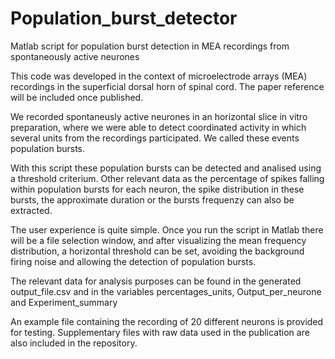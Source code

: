 # Population_burst_detector
Matlab script for population burst detection in MEA recordings from spontaneously active neurones

This code was developed in the context of microelectrode arrays (MEA) recordings in the superficial
dorsal horn of spinal cord. 
The paper reference will be included once published.

We recorded spontaneusly active neurones in an horizontal slice in vitro preparation, where we were
able to detect coordinated activity in which several units from the recordings participated.
We called these events population bursts.

With this script these population bursts can be detected and analised using a threshold criterium.
Other relevant data as the percentage of spikes falling within population bursts for each neuron,
the spike distribution in these bursts, the approximate duration or the bursts frequenzy can also
be extracted.

The user experience is quite simple. Once you run the script in Matlab there will be a file selection
window, and after visualizing the mean frequency distribution, a horizontal threshold can be set, 
avoiding the background firing noise and allowing the detection of population bursts.

The relevant data for analysis purposes can be found in the generated output_file.csv and in the variables
percentages_units, Output_per_neurone and Experiment_summary

An example file containing the recording of 20 different neurons is provided for testing.
Supplementary files with raw data used in the publication are also included in the repository.
